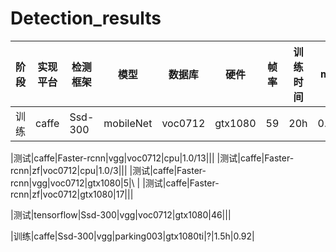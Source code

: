 # Detection_results

|阶段|实现平台|检测框架|模型|数据库|硬件|帧率|训练时间|mAP|准确率|召回率|
|----|----|----|----|----|----|----|----|----|----|----|
|训练|caffe|Ssd-300|mobileNet|voc0712|gtx1080|59|20h|0.727|		
										
|测试|caffe|Faster-rcnn|vgg|voc0712|cpu|1.0/13|\|\|
|测试|caffe|Faster-rcnn|zf|voc0712|cpu|1.0/3|\|\|	
|测试|caffe|Faster-rcnn|vgg|voc0712|gtx1080|5\|\	|
|测试|caffe|Faster-rcnn|zf|voc0712|gtx1080|17|\|\|	
										
|测试|tensorflow|Ssd-300|vgg|voc0712|gtx1080|46|\|\|			
							
|训练|caffe|Ssd-300|vgg|parking003|gtx1080ti|?|1.5h|0.92|		
	
